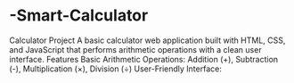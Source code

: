 # -Smart-Calculator
Calculator Project A basic calculator web application built with HTML, CSS, and JavaScript that performs arithmetic operations with a clean user interface.  Features Basic Arithmetic Operations: Addition (+), Subtraction (-), Multiplication (×), Division (÷)  User-Friendly Interface: 
